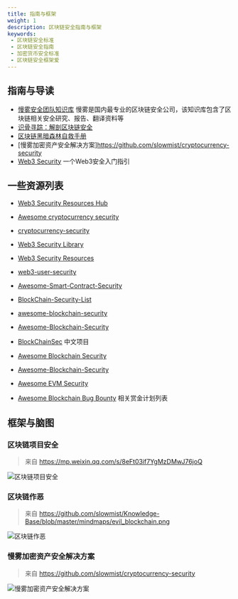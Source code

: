 ```yaml
---
title: 指南与框架
weight: 1
description: 区块链安全指南与框架
keywords:
 - 区块链安全标准
 - 区块链安全指南
 - 加密货币安全标准
 - 区块链安全框架爱
---
```


## 指南与导读
- [慢雾安全团队知识库](https://github.com/slowmist/Knowledge-Base) 慢雾是国内最专业的区块链安全公司，该知识库包含了区块链相关安全研究、报告、翻译资料等
- [识骨寻踪：解剖区块链安全](https://mp.weixin.qq.com/s/8eFt03if7YgMzDMwJ76joQ)
- [区块链黑暗森林自救手册](https://github.com/slowmist/Blockchain-dark-forest-selfguard-handbook)
- [慢雾加密资产安全解决方案]https://github.com/slowmist/cryptocurrency-security
- [Web3 Security](https://github.com/brycewai/Web3-Security) 一个Web3安全入门指引

## 一些资源列表
- [Web3 Security Resources Hub](https://github.com/Raiders0786/web3-security-resources)
- [Awesome cryptocurrency security](https://github.com/nongiach/awesome-cryptocurrency-security)
- [cryptocurrency-security](https://github.com/5049504F/cryptocurrency-security)
- [Web3 Security Library](https://github.com/immunefi-team/Web3-Security-Library)
- [Web3 Security Resources](https://github.com/wallet-guard/web3-security)
- [web3-user-security](https://github.com/Xen0ph0n/web3-user-security)
- [Awesome-Smart-Contract-Security](https://github.com/saeidshirazi/Awesome-Smart-Contract-Security)
- [BlockChain-Security-List](https://github.com/slowmistio/BlockChain-Security-List)
- [awesome-blockchain-security](https://github.com/chainflag/awesome-blockchain-security)
- [Awesome-Blockchain-Security](https://github.com/bunturx/Awesome-Blockchain-Security)
- [BlockChainSec](https://github.com/Al1ex/BlockChainSec) 中文项目
- [Awesome Blockchain Security](https://github.com/Aloneposix/Awesome-Blockchain-Security)
- [Awesome-Blockchain-Security](https://github.com/Casuwin/Awesome-Blockchain-Security)
- [Awesome EVM Security](https://github.com/kareniel/awesome-evm-security)

- [Awesome Blockchain Bug Bounty](https://github.com/slowmist/awesome-blockchain-bug-bounty) 相关赏金计划列表

## 框架与脑图
### 区块链项目安全
> 来自 https://mp.weixin.qq.com/s/8eFt03if7YgMzDMwJ76joQ

![](/images/blockchain_sec_tree.png "区块链项目安全")



### 区块链作恶
> 来自 https://github.com/slowmist/Knowledge-Base/blob/master/mindmaps/evil_blockchain.png

![](/images/evil_blockchain.png "区块链作恶")


### 慢雾加密资产安全解决方案
> 来自 https://github.com/slowmist/cryptocurrency-security

![](/images/Cryptocurrency-Security.png "慢雾加密资产安全解决方案")






